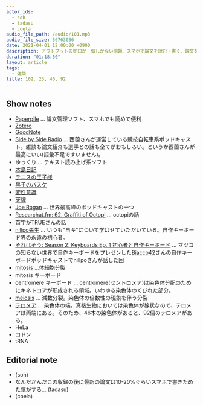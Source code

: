```yaml
---
actor_ids:
  - soh
  - tadasu
  - coela
audio_file_path: /audio/101.mp3
audio_file_size: 56763036
date: 2021-04-01 12:00:00 +0900
description: アウトプットの蛇口が一個しかない問題、スマホで論文を読む・書く、論文をオーディオブックにする、研究者のゾーンとオカルト、染色体研究者が買うべき自作キーボードの話をしました。
duration: "01:18:50"
layout: article
tags:
  - 雑談
title: 102. 23, 46, 92
---
```


## Show notes
- [Paperpile](https://paperpile.com/) ... 論文管理ソフト、スマホでも読めて便利
- [Zotero](https://www.zotero.org/)
- [GoodNote](https://www.goodnotes.com/)
- [Side by Side Radio](https://sidebysideradio.libsyn.com/) ... 西薗さんが運営している競技自転車系ポッドキャスト。雑談も論文紹介も選手との話も全てがおもしろい。というか西薗さんが最高にいい(語彙不足ですいません)。
- ゆっくり ... テキスト読み上げ系ソフト
- [木島日記](https://www.amazon.co.jp/dp/4044191123/?tag=researchatf04-22)
- [テニスの王子様](https://www.amazon.co.jp/gp/product/B074CD888P/?tag=researchatf04-22)
- [黒子のバスケ](https://www.amazon.co.jp/gp/product/B07KYZH313/?tag=researchatf04-22)
- [変性意識](https://ja.wikipedia.org/wiki/%E5%A4%89%E6%80%A7%E6%84%8F%E8%AD%98%E7%8A%B6%E6%85%8B)
- [天牌](https://www.amazon.co.jp/gp/product/B074CBDP82/?tag=researchatf04-22)
- [Joe Rogan](https://open.spotify.com/show/4rOoJ6Egrf8K2IrywzwOMk) ... 世界最高峰のポッドキャストの一つ
- [Researchat.fm: 62. Graffiti of Octopi](https://researchat.fm/episode/62) ... octopiの話
- 苗字がTRUEさんの話
- [nillpo先生](https://twitter.com/nillpo) ... いつも"自キ"について学ばせていただいている。自作キーボード界の永遠の初心者。
- [それはそう: Season 2: Keyboards Ep. 1 初心者と自作キーボード](https://biacco-radio.tumblr.com/post/177063909211/season-2-keyboards-ep-1-%E5%88%9D%E5%BF%83%E8%80%85%E3%81%A8%E8%87%AA%E4%BD%9C%E3%82%AD%E3%83%BC%E3%83%9C%E3%83%BC%E3%83%89) ... マツコの知らない世界で自作キーボードをプレゼンした[Biacco42](https://twitter.com/Biacco42)さんの自作キーボードポッドキャストでnillpoさんが話した回
- [mitosis](https://ja.wikipedia.org/wiki/%E4%BD%93%E7%B4%B0%E8%83%9E%E5%88%86%E8%A3%82) ...体細胞分裂
- mitosis キーボード
- centromere キーボード ... centromere(セントロメア)は染色体分配のためにキネトコアが形成される領域。いわゆる染色体のくびれた部分。
- [meiosis](https://ja.wikipedia.org/wiki/%E6%B8%9B%E6%95%B0%E5%88%86%E8%A3%82) ... 減数分裂。染色体の倍数性の現象を伴う分裂
- [テロメア](https://ja.wikipedia.org/wiki/%E3%83%86%E3%83%AD%E3%83%A1%E3%82%A2) ... 染色体の端。真核生物においては染色体が線状なので、テロメアは両端にある。そのため、46本の染色体があると、92個のテロメアがある。
- HeLa
- コドン
- tRNA

## Editorial note
- (soh)
- なんだかんだこの収録の後に最新の論文は10-20%ぐらいスマホで書きためた気がする... (tadasu)
- (coela)
